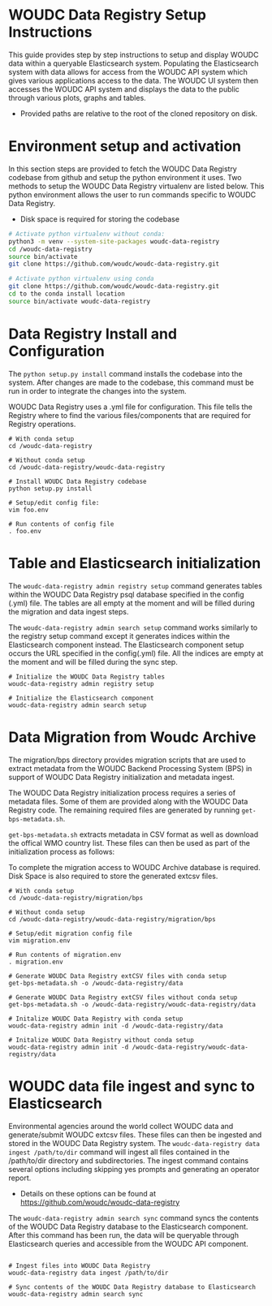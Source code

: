 # WOUDC Data Registry Setup Instructions

This guide provides step by step instructions to setup and display WOUDC data 
within a queryable Elasticsearch system. Populating the Elasticsearch system with 
data allows for access from the WOUDC API system which gives various applications 
access to the data. The WOUDC UI system then accesses  the WOUDC API system
and displays the data to the public through various plots, graphs and tables.  

* Provided paths are relative to the root of the cloned repository on disk.

# Environment setup and activation
In this section steps are provided to fetch the WOUDC Data Registry codebase from 
github and setup the python environment it uses. Two methods to setup the 
WOUDC Data Registry virtualenv are listed below. This python environment 
allows the user to run commands specific to WOUDC Data Registry.

* Disk space is required for storing the codebase
```bash
# Activate python virtualenv without conda: 
python3 -m venv --system-site-packages woudc-data-registry
cd /woudc-data-registry
source bin/activate
git clone https://github.com/woudc/woudc-data-registry.git

# Activate python virtualenv using conda
git clone https://github.com/woudc/woudc-data-registry.git
cd to the conda install location
source bin/activate woudc-data-registry
```
# Data Registry Install and Configuration 
The `python setup.py install` command installs the codebase into the
system. After changes are made to the codebase, this command must be
run in order to integrate the changes into the system. 

WOUDC Data Registry uses a .yml file for configuration. This file 
tells the Registry where to find the various files/components that 
are required for Registry operations. 
```
# With conda setup
cd /woudc-data-registry

# Without conda setup
cd /woudc-data-registry/woudc-data-registry

# Install WOUDC Data Registry codebase
python setup.py install
 
# Setup/edit config file: 
vim foo.env

# Run contents of config file
. foo.env
```
# Table and Elasticsearch initialization
The `woudc-data-registry admin registry setup` command generates tables within the WOUDC Data Registry
psql database specified in the config (.yml) file. The tables are all empty
at the moment and will be filled during the migration and data ingest steps.

The `woudc-data-registry admin search setup` command works similarly to the registry setup
command except it generates indices within the Elasticsearch component instead. 
The Elasticsearch component setup occurs the URL specified in the config(.yml) file. 
All the indices are empty at the moment and will be filled during the sync step.

```
# Initialize the WOUDC Data Registry tables
woudc-data-registry admin registry setup

# Initialize the Elasticsearch component
woudc-data-registry admin search setup
```
# Data Migration from Woudc Archive
The migration/bps directory provides migration scripts that are used to extract
metadata from the WOUDC Backend Processing System (BPS) in support of
WOUDC Data Registry initialization and metadata ingest.

The WOUDC Data Registry initialization process requires a series of metadata
files. Some of them are provided along with the WOUDC Data Registry code.
The remaining required files are generated by running `get-bps-metadata.sh`.

`get-bps-metadata.sh` extracts metadata in CSV format as well as download
the offical WMO country list.  These files can then be used as part of the
initialization process as follows:

To complete the migration access to WOUDC Archive database is required. Disk Space
is also required to store the generated extcsv files.
```
# With conda setup
cd /woudc-data-registry/migration/bps

# Without conda setup
cd /woudc-data-registry/woudc-data-registry/migration/bps

# Setup/edit migration config file
vim migration.env

# Run contents of migration.env
. migration.env

# Generate WOUDC Data Registry extCSV files with conda setup
get-bps-metadata.sh -o /woudc-data-registry/data 

# Generate WOUDC Data Registry extCSV files without conda setup
get-bps-metadata.sh -o /woudc-data-registry/woudc-data-registry/data

# Initalize WOUDC Data Registry with conda setup
woudc-data-registry admin init -d /woudc-data-registry/data

# Initalize WOUDC Data Registry without conda setup
woudc-data-registry admin init -d /woudc-data-registry/woudc-data-registry/data
```
# WOUDC data file ingest and sync to Elasticsearch
Environmental agencies around the world collect WOUDC data and generate/submit WOUDC extcsv files.
These files can then be ingested and stored in the WOUDC Data Registry system. The 
`woudc-data-registry data ingest /path/to/dir` command will ingest all files contained in the
/path/to/dir directory and subdirectories. The ingest command contains several options including 
skipping yes prompts and generating an operator report. 

* Details on these options can be found at https://github.com/woudc/woudc-data-registry

The `woudc-data-registry admin search sync` command syncs the contents of the WOUDC Data
Registry database to the Elasticsearch component. After this command has been run, the data will be 
queryable through Elasticsearch queries and accessible from the WOUDC API component.
```

# Ingest files into WOUDC Data Registry
woudc-data-registry data ingest /path/to/dir

# Sync contents of the WOUDC Data Registry database to Elasticsearch
woudc-data-registry admin search sync

